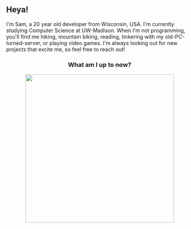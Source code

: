 ## Heya! 
I'm Sam, a 20 year old developer from Wisconsin, USA. I'm currently studying Computer Science at UW-Madison. When I'm not programming, you'll find me hiking, mountain biking, reading, tinkering with my old-PC-turned-server, or playing video games. I'm always looking out for new projects that excite me, so feel free to reach out!

<h3 align="center">What am I up to now?</h3>
<p align="center"><a href="https://github.com/TetraTsunami/discord-preview"><img width="400" src="https://dsc-readme.tsuni.dev/api/user/214167454291722241"></img></a></p>

<!--
**TetraTsunami/TetraTsunami** is a ✨ _special_ ✨ repository because its `README.md` (this file) appears on your GitHub profile.

Here are some ideas to get you started:

- 🔭 I’m currently working on ...
- 🌱 I’m currently learning ...
- 👯 I’m looking to collaborate on ...
- 🤔 I’m looking for help with ...
- 💬 Ask me about ...
- 📫 How to reach me: ...
- 😄 Pronouns: ...
- ⚡ Fun fact: ...
-->
